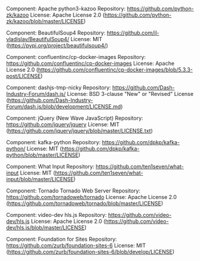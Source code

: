 Component: Apache python3-kazoo
Repository: https://github.com/python-zk/kazoo
License: Apache License 2.0 (https://github.com/python-zk/kazoo/blob/master/LICENSE)

Component: BeautifulSoup4
Repository: https://github.com/il-vladislav/BeautifulSoup4/
License: MIT (https://pypi.org/project/beautifulsoup4/)

Component: confluentinc/cp-docker-images
Repository: https://github.com/confluentinc/cp-docker-images
License: Apache License 2.0 (https://github.com/confluentinc/cp-docker-images/blob/5.3.3-post/LICENSE)

Component: dashjs-tmp-nicky
Repository: https://github.com/Dash-Industry-Forum/dash.js/
License: BSD 3-clause "New" or "Revised" License (https://github.com/Dash-Industry-Forum/dash.js/blob/development/LICENSE.md)

Component: jQuery (New Wave JavaScript)
Repository: https://github.com/jquery/jquery
License: MIT (https://github.com/jquery/jquery/blob/master/LICENSE.txt)

Component: kafka-python
Repository: https://github.com/dpkp/kafka-python/
License: MIT (https://github.com/dpkp/kafka-python/blob/master/LICENSE)

Component: What Input
Repository: https://github.com/ten1seven/what-input
License: MIT (https://github.com/ten1seven/what-input/blob/master/LICENSE)

Component: Tornado Tornado Web Server
Repository: https://github.com/tornadoweb/tornado
License: Apache License 2.0 (https://github.com/tornadoweb/tornado/blob/master/LICENSE)

Component: video-dev hls.js
Repository: https://github.com/video-dev/hls.js
License: Apache License 2.0 (https://github.com/video-dev/hls.js/blob/master/LICENSE)

Component: Foundation for Sites
Repository: https://github.com/zurb/foundation-sites-6
License: MIT (https://github.com/zurb/foundation-sites-6/blob/develop/LICENSE)

